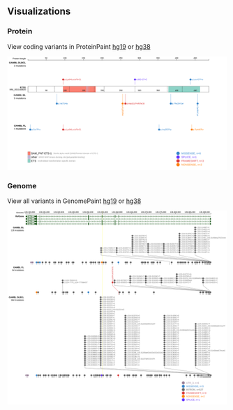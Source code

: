 ## Visualizations
### Protein
View coding variants in ProteinPaint [hg19](https://morinlab.github.io/LLMPP/GAMBL/ETS1_protein.html)  or [hg38](https://morinlab.github.io/LLMPP/GAMBL/ETS1_protein_hg38.html)

![](images/proteinpaint/ETS1_NM_001143820.svg)

### Genome
View all variants in GenomePaint [hg19](https://morinlab.github.io/LLMPP/GAMBL/ETS1.html)  or [hg38](https://morinlab.github.io/LLMPP/GAMBL/ETS1_hg38.html)

![](images/proteinpaint/ETS1.svg)

